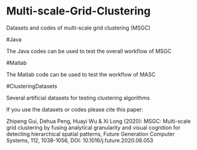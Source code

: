 # Multi-scale-Grid-Clustering

Datasets and codes of multi-scale grid clustering (MSGC)


#Java 

The Java codes can be used to test the overall workflow of MSGC

#Matlab

The Matlab code can be used to test the workflow of MASC

#ClusteringDatasets

Several artificial datasets for testing clustering algorithms

If you use the datasets or codes please cite this paper:

Zhipeng Gui, Dehua Peng, Huayi Wu & Xi Long (2020): MSGC: Multi-scale grid clustering by fusing analytical granularity and visual cognition for detecting hierarchical spatial patterns, Future Generation Computer Systems, 112, 1038-1056, DOI: 10.1016/j.future.2020.06.053

